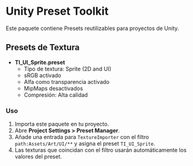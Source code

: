 # Unity Preset Toolkit

Este paquete contiene Presets reutilizables para proyectos de Unity.

## Presets de Textura

- **TI_UI_Sprite.preset**
  - Tipo de textura: Sprite (2D and UI)
  - sRGB activado
  - Alfa como transparencia activado
  - MipMaps desactivados
  - Compresión: Alta calidad

### Uso

1. Importa este paquete en tu proyecto.
2. Abre **Project Settings > Preset Manager**.
3. Añade una entrada para `TextureImporter` con el filtro `path:Assets/Art/UI/**` y asigna el preset `TI_UI_Sprite`.
4. Las texturas que coincidan con el filtro usarán automáticamente los valores del preset.
